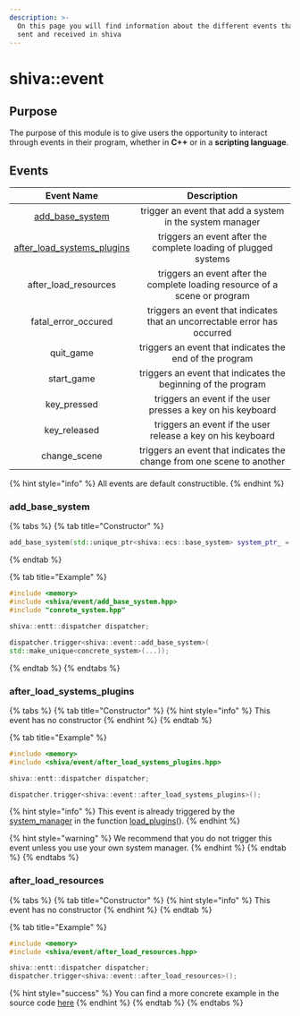 ```yaml
---
description: >-
  On this page you will find information about the different events that can be
  sent and received in shiva
---
```


# shiva::event

## Purpose

The purpose of this module is to give users the opportunity to interact through events in their program, whether in **C++** or in a **scripting language**.

## Events

| Event Name | Description |
| :---: | :---: |
| [add\_base\_system](shiva-event.md#add_base_system) | trigger an event that add a system in the system manager |
| [after\_load\_systems\_plugins](shiva-event.md#after_load_systems_plugins) | triggers an event after the complete loading of plugged systems |
| after\_load\_resources | triggers an event after the complete loading resource of a scene or program |
| fatal\_error\_occured | triggers an event that indicates that an uncorrectable error has occurred |
| quit\_game | triggers an event that indicates the end of the program |
| start\_game | triggers an event that indicates the beginning of the program |
| key\_pressed | triggers an event if the user presses a key on his keyboard |
| key\_released | triggers an event if the user release a key on his keyboard |
| change\_scene | triggers an event that indicates the change from one scene to another |

{% hint style="info" %}
All events are default constructible.
{% endhint %}

### add\_base\_system

{% tabs %}
{% tab title="Constructor" %}
```cpp
add_base_system(std::unique_ptr<shiva::ecs::base_system> system_ptr_ = nullptr) noexcept
```
{% endtab %}

{% tab title="Example" %}
```cpp
#include <memory>
#include <shiva/event/add_base_system.hpp>
#include "conrete_system.hpp"

shiva::entt::dispatcher dispatcher;

dispatcher.trigger<shiva::event::add_base_system>(
std::make_unique<concrete_system>(...));
```
{% endtab %}
{% endtabs %}

### after\_load\_systems\_plugins

{% tabs %}
{% tab title="Constructor" %}
{% hint style="info" %}
This event has no constructor
{% endhint %}
{% endtab %}

{% tab title="Example" %}
```cpp
#include <memory>
#include <shiva/event/after_load_systems_plugins.hpp>

shiva::entt::dispatcher dispatcher;

dispatcher.trigger<shiva::event::after_load_systems_plugins>();
```

{% hint style="info" %}
This event is already triggered by the [system\_manager](shiva-ecs.md#system_manager) in the function [load\_plugins](shiva-ecs.md#load_plugins)\(\).
{% endhint %}

{% hint style="warning" %}
We recommend that you do not trigger this event unless you use your own system manager.
{% endhint %}
{% endtab %}
{% endtabs %}

### after\_load\_resources

{% tabs %}
{% tab title="Constructor" %}
{% hint style="info" %}
This event has no constructor
{% endhint %}
{% endtab %}

{% tab title="Example" %}
```cpp
#include <memory>
#include <shiva/event/after_load_resources.hpp>

shiva::entt::dispatcher dispatcher;
dispatcher.trigger<shiva::event::after_load_resources>();
```

{% hint style="success" %}
You can find a more concrete example in the source code [here](https://github.com/Milerius/shiva/blob/master/modules/sfml/shiva/sfml/resources/sfml-resources-registry.hpp#L333)
{% endhint %}
{% endtab %}
{% endtabs %}


